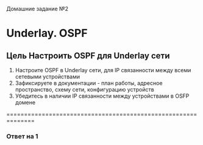 Домашние задание №2
# Underlay. OSPF
## Цель Настроить OSPF для Underlay сети

1. Настроите OSPF в Underlay сети, для IP связанности между всеми сетевыми устройствами
2. Зафиксируете в документации - план работы, адресное пространство, схему сети, конфигурацию устройств
3. Убедитесь в наличии IP связанности между устройствами в OSFP домене

==============================================================
### Ответ на 1
